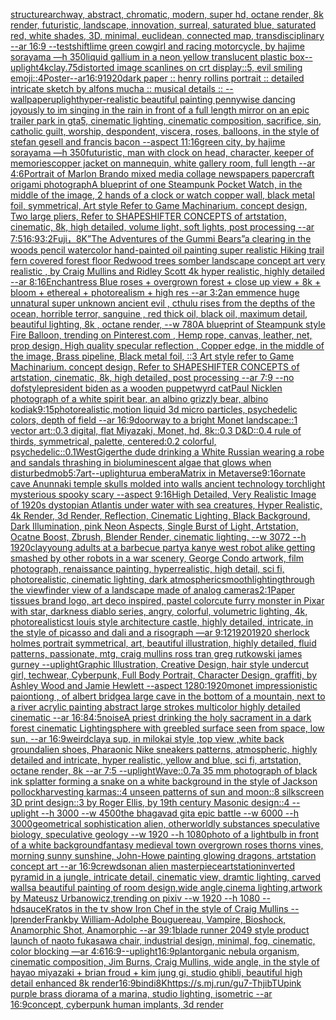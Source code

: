 [structure](https://www.ebank.nz/aiartgenerator?category=structure)[archway, abstract, chromatic, modern, super hd, octane render, 8k render, futuristic, landscape, innovation, surreal, saturated blue, saturated red, white shades, 3D, minimal, euclidean, connected map, transdisciplinary --ar 16:9 --test](https://www.ebank.nz/aiartgenerator?category=archway%2C%2520abstract%2C%2520chromatic%2C%2520modern%2C%2520super%2520hd%2C%2520octane%2520render%2C%25208k%2520render%2C%2520futuristic%2C%2520landscape%2C%2520innovation%2C%2520surreal%2C%2520saturated%2520blue%2C%2520saturated%2520red%2C%2520white%2520shades%2C%25203D%2C%2520minimal%2C%2520euclidean%2C%2520connected%2520map%2C%2520transdisciplinary%2520--ar%252016%3A9%2520--test)[shift](https://www.ebank.nz/aiartgenerator?category=shift)[lime green cowgirl and racing motorcycle, by hajime sorayama —h 350](https://www.ebank.nz/aiartgenerator?category=lime%2520green%2520cowgirl%2520and%2520racing%2520motorcycle%2C%2520by%2520hajime%2520sorayama%2520%E2%80%94h%2520350)[liquid gallium in a neon yellow translucent plastic box](https://www.ebank.nz/aiartgenerator?category=liquid%2520gallium%2520in%2520a%2520neon%2520yellow%2520translucent%2520plastic%2520box)[--uplight](https://www.ebank.nz/aiartgenerator?category=--uplight)[4k](https://www.ebank.nz/aiartgenerator?category=4k)[clay](https://www.ebank.nz/aiartgenerator?category=clay)[.75](https://www.ebank.nz/aiartgenerator?category=.75)[distorted image scanlines on crt display::5, evil smiling emoji::4](https://www.ebank.nz/aiartgenerator?category=distorted%2520image%2520scanlines%2520on%2520crt%2520display%3A%3A5%2C%2520evil%2520smiling%2520emoji%3A%3A4)[Poster--ar16:9](https://www.ebank.nz/aiartgenerator?category=Poster--ar16%3A9)[1920](https://www.ebank.nz/aiartgenerator?category=1920)[dark paper :: henry rollins portrait :: detailed intricate sketch by alfons mucha :: musical details :: --wallpaper](https://www.ebank.nz/aiartgenerator?category=dark%2520paper%2520%3A%3A%2520henry%2520rollins%2520portrait%2520%3A%3A%2520detailed%2520intricate%2520sketch%2520by%2520alfons%2520mucha%2520%3A%3A%2520musical%2520details%2520%3A%3A%2520--wallpaper)[uplight](https://www.ebank.nz/aiartgenerator?category=uplight)[hyper-realistic beautiful painting  pennywise dancing joyously to im singing in the rain in front of a full length mirror on an epic trailer park in gta5, cinematic lighting, cinematic composition, sacrifice, sin, catholic guilt, worship, despondent, viscera, roses, balloons, in the style of stefan gesell and francis bacon --aspect 11:16](https://www.ebank.nz/aiartgenerator?category=hyper-realistic%2520beautiful%2520painting%2520%2520pennywise%2520dancing%2520joyously%2520to%2520im%2520singing%2520in%2520the%2520rain%2520in%2520front%2520of%2520a%2520full%2520length%2520mirror%2520on%2520an%2520epic%2520trailer%2520park%2520in%2520gta5%2C%2520cinematic%2520lighting%2C%2520cinematic%2520composition%2C%2520sacrifice%2C%2520sin%2C%2520catholic%2520guilt%2C%2520worship%2C%2520despondent%2C%2520viscera%2C%2520roses%2C%2520balloons%2C%2520in%2520the%2520style%2520of%2520stefan%2520gesell%2520and%2520francis%2520bacon%2520--aspect%252011%3A16)[green city, by hajime sorayama —h 350](https://www.ebank.nz/aiartgenerator?category=green%2520city%2C%2520by%2520hajime%2520sorayama%2520%E2%80%94h%2520350)[futuristic, man with clock on head, character, keeper of memories](https://www.ebank.nz/aiartgenerator?category=futuristic%2C%2520man%2520with%2520clock%2520on%2520head%2C%2520character%2C%2520keeper%2520of%2520memories)[copper jacket on mannequin, white gallery room, full length --ar 4:6](https://www.ebank.nz/aiartgenerator?category=copper%2520jacket%2520on%2520mannequin%2C%2520white%2520gallery%2520room%2C%2520full%2520length%2520--ar%25204%3A6)[Portrait of Marlon Brando mixed media collage newspapers papercraft origami photograph](https://www.ebank.nz/aiartgenerator?category=Portrait%2520of%2520Marlon%2520Brando%2520mixed%2520media%2520collage%2520newspapers%2520papercraft%2520origami%2520photograph)[A blueprint of one Steampunk Pocket Watch,   in the middle of the image, 2 hands of a clock or watch copper wall, black metal foil, symmetrical,  Art style Refer to Game Machinarium.  concept design, Two large pliers, Refer to SHAPESHIFTER CONCEPTS  of artstation, cinematic,  8k, high detailed,  volume light,  soft lights,  post processing    --ar 7:5](https://www.ebank.nz/aiartgenerator?category=A%2520blueprint%2520of%2520one%2520Steampunk%2520Pocket%2520Watch%2C%2520%2520%2520in%2520the%2520middle%2520of%2520the%2520image%2C%25202%2520hands%2520of%2520a%2520clock%2520or%2520watch%2520copper%2520wall%2C%2520black%2520metal%2520foil%2C%2520symmetrical%2C%2520%2520Art%2520style%2520Refer%2520to%2520Game%2520Machinarium.%2520%2520concept%2520design%2C%2520Two%2520large%2520pliers%2C%2520Refer%2520to%2520SHAPESHIFTER%2520CONCEPTS%2520%2520of%2520artstation%2C%2520cinematic%2C%2520%25208k%2C%2520high%2520detailed%2C%2520%2520volume%2520light%2C%2520%2520soft%2520lights%2C%2520%2520post%2520processing%2520%2520%2520%2520--ar%25207%3A5)[16:9](https://www.ebank.nz/aiartgenerator?category=16%3A9)[3:2](https://www.ebank.nz/aiartgenerator?category=3%3A2)[Fuji，8K](https://www.ebank.nz/aiartgenerator?category=Fuji%EF%BC%8C8K)[”The Adventures of the Gummi Bears”](https://www.ebank.nz/aiartgenerator?category=%E2%80%9DThe%2520Adventures%2520of%2520the%2520Gummi%2520Bears%E2%80%9D)[a clearing in the woods pencil watercolor hand-painted oil painting super realistic Hiking trail fern covered forest floor Redwood trees somber landscape concept art very realistic , by Craig Mullins and Ridley Scott 4k hyper realistic, highly detailed --ar 8:16](https://www.ebank.nz/aiartgenerator?category=a%2520clearing%2520in%2520the%2520woods%2520pencil%2520watercolor%2520hand-painted%2520oil%2520painting%2520super%2520realistic%2520Hiking%2520trail%2520fern%2520covered%2520forest%2520floor%2520Redwood%2520trees%2520somber%2520landscape%2520concept%2520art%2520very%2520realistic%2520%2C%2520by%2520Craig%2520Mullins%2520and%2520Ridley%2520Scott%25204k%2520hyper%2520realistic%2C%2520highly%2520detailed%2520--ar%25208%3A16)[Enchantress Blue roses + overgrown forest + close up view + 8k + bloom + ethereal + photorealism + high res --ar 3:2](https://www.ebank.nz/aiartgenerator?category=Enchantress%2520Blue%2520roses%2520%2B%2520overgrown%2520forest%2520%2B%2520close%2520up%2520view%2520%2B%25208k%2520%2B%2520bloom%2520%2B%2520ethereal%2520%2B%2520photorealism%2520%2B%2520high%2520res%2520--ar%25203%3A2)[an emmence  huge unnatural super unknown ancient evil , cthulu  rises from the depths of the ocean, horrible terror,  sanguine , red thick oil, black oil,  maximum detail, beautiful lighting,  8k , octane render, --w 780](https://www.ebank.nz/aiartgenerator?category=an%2520emmence%2520%2520huge%2520unnatural%2520super%2520unknown%2520ancient%2520evil%2520%2C%2520cthulu%2520%2520rises%2520from%2520the%2520depths%2520of%2520the%2520ocean%2C%2520horrible%2520terror%2C%2520%2520sanguine%2520%2C%2520red%2520thick%2520oil%2C%2520black%2520oil%2C%2520%2520maximum%2520detail%2C%2520beautiful%2520lighting%2C%2520%25208k%2520%2C%2520octane%2520render%2C%2520--w%2520780)[A blueprint of Steampunk style Fire Balloon,  trending on Pinterest.com  , Hemp rope, canvas, leather, net, prop design, High quality specular reflection , Copper  edge, in the middle of the image, Brass pipeline,  Black metal foil,  ::3  Art style refer to Game Machinarium.  concept design, Refer to SHAPESHIFTER CONCEPTS  of artstation, cinematic,  8k, high detailed,  post processing    --ar 7:9   --no dof](https://www.ebank.nz/aiartgenerator?category=A%2520blueprint%2520of%2520Steampunk%2520style%2520Fire%2520Balloon%2C%2520%2520trending%2520on%2520Pinterest.com%2520%2520%2C%2520Hemp%2520rope%2C%2520canvas%2C%2520leather%2C%2520net%2C%2520prop%2520design%2C%2520High%2520quality%2520specular%2520reflection%2520%2C%2520Copper%2520%2520edge%2C%2520in%2520the%2520middle%2520of%2520the%2520image%2C%2520Brass%2520pipeline%2C%2520%2520Black%2520metal%2520foil%2C%2520%2520%3A%3A3%2520%2520Art%2520style%2520refer%2520to%2520Game%2520Machinarium.%2520%2520concept%2520design%2C%2520Refer%2520to%2520SHAPESHIFTER%2520CONCEPTS%2520%2520of%2520artstation%2C%2520cinematic%2C%2520%25208k%2C%2520high%2520detailed%2C%2520%2520post%2520processing%2520%2520%2520%2520--ar%25207%3A9%2520%2520%2520--no%2520dof)[style](https://www.ebank.nz/aiartgenerator?category=style)[president biden as a wooden puppet](https://www.ebank.nz/aiartgenerator?category=president%2520biden%2520as%2520a%2520wooden%2520puppet)[wyrd cat](https://www.ebank.nz/aiartgenerator?category=wyrd%2520cat)[Paul Nicklen photograph of a white spirit bear, an albino grizzly bear, albino kodiak](https://www.ebank.nz/aiartgenerator?category=Paul%2520Nicklen%2520photograph%2520of%2520a%2520white%2520spirit%2520bear%2C%2520an%2520albino%2520grizzly%2520bear%2C%2520albino%2520kodiak)[9:15](https://www.ebank.nz/aiartgenerator?category=9%3A15)[photorealistic,](https://www.ebank.nz/aiartgenerator?category=photorealistic%2C)[motion liquid 3d micro particles, psychedelic colors, depth of field --ar 16:9](https://www.ebank.nz/aiartgenerator?category=motion%2520liquid%25203d%2520micro%2520particles%2C%2520psychedelic%2520colors%2C%2520depth%2520of%2520field%2520--ar%252016%3A9)[doorway to a bright Monet landscape::1 vector art::0.3 digital, flat Miyazaki, Monet, hd, 8k::0.3 D&D::0.4 rule of thirds, symmetrical, palette, centered:0.2 colorful, psychedelic::0.1](https://www.ebank.nz/aiartgenerator?category=doorway%2520to%2520a%2520bright%2520Monet%2520landscape%3A%3A1%2520vector%2520art%3A%3A0.3%2520digital%2C%2520flat%2520Miyazaki%2C%2520Monet%2C%2520hd%2C%25208k%3A%3A0.3%2520D%26D%3A%3A0.4%2520rule%2520of%2520thirds%2C%2520symmetrical%2C%2520palette%2C%2520centered%3A0.2%2520colorful%2C%2520psychedelic%3A%3A0.1)[West](https://www.ebank.nz/aiartgenerator?category=West)[Giger](https://www.ebank.nz/aiartgenerator?category=Giger)[the dude drinking a White Russian wearing a robe and sandals thrashing in bioluminescent algae that glows when disturbed](https://www.ebank.nz/aiartgenerator?category=the%2520dude%2520drinking%2520a%2520White%2520Russian%2520wearing%2520a%2520robe%2520and%2520sandals%2520thrashing%2520in%2520bioluminescent%2520algae%2520that%2520glows%2520when%2520disturbed)[mob](https://www.ebank.nz/aiartgenerator?category=mob)[5:7](https://www.ebank.nz/aiartgenerator?category=5%3A7)[art](https://www.ebank.nz/aiartgenerator?category=art)[--uplight](https://www.ebank.nz/aiartgenerator?category=--uplight)[urua embera](https://www.ebank.nz/aiartgenerator?category=urua%2520embera)[Matrix in Metaverse](https://www.ebank.nz/aiartgenerator?category=Matrix%2520in%2520Metaverse)[9:16](https://www.ebank.nz/aiartgenerator?category=9%3A16)[ornate cave Anunnaki temple skulls molded into walls ancient technology torchlight mysterious spooky scary --aspect 9:16](https://www.ebank.nz/aiartgenerator?category=ornate%2520cave%2520Anunnaki%2520temple%2520skulls%2520molded%2520into%2520walls%2520ancient%2520technology%2520torchlight%2520mysterious%2520spooky%2520scary%2520--aspect%25209%3A16)[High Detailed, Very Realistic Image of 1920s dystopian Atlantis under water with sea creatures, Hyper Realistic, 4k Render, 3d Render, Reflection, Cinematic Lighting, Black Background, Dark Illumination, pink Neon Aspects, Single Burst of Light, Artstation, Ocatne Boost, Zbrush, Blender Render, cinematic lighting. --w 3072 --h 1920](https://www.ebank.nz/aiartgenerator?category=High%2520Detailed%2C%2520Very%2520Realistic%2520Image%2520of%25201920s%2520dystopian%2520Atlantis%2520under%2520water%2520with%2520sea%2520creatures%2C%2520Hyper%2520Realistic%2C%25204k%2520Render%2C%25203d%2520Render%2C%2520Reflection%2C%2520Cinematic%2520Lighting%2C%2520Black%2520Background%2C%2520Dark%2520Illumination%2C%2520pink%2520Neon%2520Aspects%2C%2520Single%2520Burst%2520of%2520Light%2C%2520Artstation%2C%2520Ocatne%2520Boost%2C%2520Zbrush%2C%2520Blender%2520Render%2C%2520cinematic%2520lighting.%2520--w%25203072%2520--h%25201920)[clay](https://www.ebank.nz/aiartgenerator?category=clay)[young adults at a barbecue party](https://www.ebank.nz/aiartgenerator?category=young%2520adults%2520at%2520a%2520barbecue%2520party)[a kanye west robot alike getting smashed by other robots in a war scenery, George Condo artwork, film photograph, renaissance painting, hyperrealistic, high detail, sci fi, photorealistic, cinematic lighting, dark atmospheric](https://www.ebank.nz/aiartgenerator?category=a%2520kanye%2520west%2520robot%2520alike%2520getting%2520smashed%2520by%2520other%2520robots%2520in%2520a%2520war%2520scenery%2C%2520George%2520Condo%2520artwork%2C%2520film%2520photograph%2C%2520renaissance%2520painting%2C%2520hyperrealistic%2C%2520high%2520detail%2C%2520sci%2520fi%2C%2520photorealistic%2C%2520cinematic%2520lighting%2C%2520dark%2520atmospheric)[smooth](https://www.ebank.nz/aiartgenerator?category=smooth)[lighting](https://www.ebank.nz/aiartgenerator?category=lighting)[through the viewfinder view of a landscape made of analog cameras](https://www.ebank.nz/aiartgenerator?category=through%2520the%2520viewfinder%2520view%2520of%2520a%2520landscape%2520made%2520of%2520analog%2520cameras)[2:1](https://www.ebank.nz/aiartgenerator?category=2%3A1)[Paper tissues brand logo, art deco inspired, pastel color](https://www.ebank.nz/aiartgenerator?category=Paper%2520tissues%2520brand%2520logo%2C%2520art%2520deco%2520inspired%2C%2520pastel%2520color)[cute furry monster in Pixar with star, darkness diablo series, angry, colorful, volumetric lighting, 4k, photorealistic](https://www.ebank.nz/aiartgenerator?category=cute%2520furry%2520monster%2520in%2520Pixar%2520with%2520star%2C%2520darkness%2520diablo%2520series%2C%2520angry%2C%2520colorful%2C%2520volumetric%2520lighting%2C%25204k%2C%2520photorealistic)[st louis style architecture castle, highly detailed, intricate, in the style of picasso and dali and a risograph —ar 9:12](https://www.ebank.nz/aiartgenerator?category=st%2520louis%2520style%2520architecture%2520castle%2C%2520highly%2520detailed%2C%2520intricate%2C%2520in%2520the%2520style%2520of%2520picasso%2520and%2520dali%2520and%2520a%2520risograph%2520%E2%80%94ar%25209%3A12)[1920](https://www.ebank.nz/aiartgenerator?category=1920)[1920 sherlock holmes portrait symmetrical, art, beautiful illustration, highly detailed, fluid patterns, passionate, mtg, craig mullins ross tran greg rutkowski james gurney --uplight](https://www.ebank.nz/aiartgenerator?category=1920%2520sherlock%2520holmes%2520portrait%2520symmetrical%2C%2520art%2C%2520beautiful%2520illustration%2C%2520highly%2520detailed%2C%2520fluid%2520patterns%2C%2520passionate%2C%2520mtg%2C%2520craig%2520mullins%2520ross%2520tran%2520greg%2520rutkowski%2520james%2520gurney%2520--uplight)[Graphic Illustration, Creative Design, hair style undercut girl, techwear, Cyberpunk, Full Body Portrait, Character Design, graffiti, by Ashley Wood and Jamie Hewlett --aspect 1280:1920](https://www.ebank.nz/aiartgenerator?category=Graphic%2520Illustration%2C%2520Creative%2520Design%2C%2520hair%2520style%2520undercut%2520girl%2C%2520techwear%2C%2520Cyberpunk%2C%2520Full%2520Body%2520Portrait%2C%2520Character%2520Design%2C%2520graffiti%2C%2520by%2520Ashley%2520Wood%2520and%2520Jamie%2520Hewlett%2520--aspect%25201280%3A1920)[monet impressionistic paiontiong , of albert bridge](https://www.ebank.nz/aiartgenerator?category=monet%2520impressionistic%2520paiontiong%2520%2C%2520of%2520albert%2520bridge)[a large cave in the bottom of a mountain, next to a river acrylic painting abstract large strokes multicolor highly detailed cinematic --ar 16:8](https://www.ebank.nz/aiartgenerator?category=a%2520large%2520cave%2520in%2520the%2520bottom%2520of%2520a%2520mountain%2C%2520next%2520to%2520a%2520river%2520acrylic%2520painting%2520abstract%2520large%2520strokes%2520multicolor%2520highly%2520detailed%2520cinematic%2520--ar%252016%3A8)[4:5](https://www.ebank.nz/aiartgenerator?category=4%3A5)[noise](https://www.ebank.nz/aiartgenerator?category=noise)[A priest drinking the holy sacrament in a dark forest cinematic Lighting](https://www.ebank.nz/aiartgenerator?category=A%2520priest%2520drinking%2520the%2520holy%2520sacrament%2520in%2520a%2520dark%2520forest%2520cinematic%2520Lighting)[sphere with greebled surface seen from space, low sun, --ar 16:9](https://www.ebank.nz/aiartgenerator?category=sphere%2520with%2520greebled%2520surface%2520seen%2520from%2520space%2C%2520low%2520sun%2C%2520--ar%252016%3A9)[weird](https://www.ebank.nz/aiartgenerator?category=weird)[clay](https://www.ebank.nz/aiartgenerator?category=clay)[a sup, in milokai style ,top view ,white back ground](https://www.ebank.nz/aiartgenerator?category=a%2520sup%2C%2520in%2520milokai%2520style%2520%2Ctop%2520view%2520%2Cwhite%2520back%2520ground)[alien shoes, Pharaonic Nike sneakers patterns, atmospheric, highly detailed and intricate, hyper realistic, yellow and blue, sci fi, artstation, octane render, 8k --ar 7:5 --uplight](https://www.ebank.nz/aiartgenerator?category=alien%2520shoes%2C%2520Pharaonic%2520Nike%2520sneakers%2520patterns%2C%2520atmospheric%2C%2520highly%2520detailed%2520and%2520intricate%2C%2520hyper%2520realistic%2C%2520yellow%2520and%2520blue%2C%2520sci%2520fi%2C%2520artstation%2C%2520octane%2520render%2C%25208k%2520--ar%25207%3A5%2520--uplight)[Wave::0.7](https://www.ebank.nz/aiartgenerator?category=Wave%3A%3A0.7)[a 35 mm photograph of black ink splatter forming a snake on a white background in the style of Jackson pollock](https://www.ebank.nz/aiartgenerator?category=a%252035%2520mm%2520photograph%2520of%2520black%2520ink%2520splatter%2520forming%2520a%2520snake%2520on%2520a%2520white%2520background%2520in%2520the%2520style%2520of%2520Jackson%2520pollock)[harvesting karmas::4 unseen patterns of sun and moon::8 silkscreen 3D print design::3 by Roger Ellis, by 19th century Masonic design::4 --uplight --h 3000 --w 4500](https://www.ebank.nz/aiartgenerator?category=harvesting%2520karmas%3A%3A4%2520unseen%2520patterns%2520of%2520sun%2520and%2520moon%3A%3A8%2520silkscreen%25203D%2520print%2520design%3A%3A3%2520by%2520Roger%2520Ellis%2C%2520by%252019th%2520century%2520Masonic%2520design%3A%3A4%2520--uplight%2520--h%25203000%2520--w%25204500)[the bhagavad gita epic battle --w 6000 --h 3000](https://www.ebank.nz/aiartgenerator?category=the%2520bhagavad%2520gita%2520epic%2520battle%2520--w%25206000%2520--h%25203000)[geometrical sophistication alien, otherworldly substances speculative biology, speculative geology --w 1920 --h 1080](https://www.ebank.nz/aiartgenerator?category=geometrical%2520sophistication%2520alien%2C%2520otherworldly%2520substances%2520speculative%2520biology%2C%2520speculative%2520geology%2520--w%25201920%2520--h%25201080)[photo of a lightbulb in front of a white background](https://www.ebank.nz/aiartgenerator?category=photo%2520of%2520a%2520lightbulb%2520in%2520front%2520of%2520a%2520white%2520background)[fantasy medieval town overgrown roses thorns vines, morning sunny sunshine, John-Howe painting glowing dragons, artstation concept art --ar 16:9](https://www.ebank.nz/aiartgenerator?category=fantasy%2520medieval%2520town%2520overgrown%2520roses%2520thorns%2520vines%2C%2520morning%2520sunny%2520sunshine%2C%2520John-Howe%2520painting%2520glowing%2520dragons%2C%2520artstation%2520concept%2520art%2520--ar%252016%3A9)[crewdson](https://www.ebank.nz/aiartgenerator?category=crewdson)[an alien masterpiece](https://www.ebank.nz/aiartgenerator?category=an%2520alien%2520masterpiece)[artstation](https://www.ebank.nz/aiartgenerator?category=artstation)[inverted pyramid in a jungle, intricate detail, cinematic view, dramtic lighting, carved walls](https://www.ebank.nz/aiartgenerator?category=inverted%2520pyramid%2520in%2520a%2520jungle%2C%2520intricate%2520detail%2C%2520cinematic%2520view%2C%2520dramtic%2520lighting%2C%2520carved%2520walls)[a beautiful painting of room design,wide angle,cinema lighting,artwork by Mateusz Urbanowicz,trending on pixiv --w 1920 --h 1080 --hd](https://www.ebank.nz/aiartgenerator?category=a%2520beautiful%2520painting%2520of%2520room%2520design%2Cwide%2520angle%2Ccinema%2520lighting%2Cartwork%2520by%2520Mateusz%2520Urbanowicz%2Ctrending%2520on%2520pixiv%2520--w%25201920%2520--h%25201080%2520--hd)[sauce](https://www.ebank.nz/aiartgenerator?category=sauce)[Kratos in the tv show Iron Chef in the style of Craig Mullins --lp](https://www.ebank.nz/aiartgenerator?category=Kratos%2520in%2520the%2520tv%2520show%2520Iron%2520Chef%2520in%2520the%2520style%2520of%2520Craig%2520Mullins%2520--lp)[render](https://www.ebank.nz/aiartgenerator?category=render)[Frank](https://www.ebank.nz/aiartgenerator?category=Frank)[by William-Adolphe Bouguereau, Vampire, Bioshock, Anamorphic Shot, Anamorphic --ar 39:1](https://www.ebank.nz/aiartgenerator?category=by%2520William-Adolphe%2520Bouguereau%2C%2520Vampire%2C%2520Bioshock%2C%2520Anamorphic%2520Shot%2C%2520Anamorphic%2520--ar%252039%3A1)[blade runner 2049 style product launch of naoto fukasawa chair, industrial design, minimal, fog, cinematic, color blocking —ar 4:6](https://www.ebank.nz/aiartgenerator?category=blade%2520runner%25202049%2520style%2520product%2520launch%2520of%2520naoto%2520fukasawa%2520chair%2C%2520industrial%2520design%2C%2520minimal%2C%2520fog%2C%2520cinematic%2C%2520color%2520blocking%2520%E2%80%94ar%25204%3A6)[16:9](https://www.ebank.nz/aiartgenerator?category=16%3A9)[--uplight](https://www.ebank.nz/aiartgenerator?category=--uplight)[16:9](https://www.ebank.nz/aiartgenerator?category=16%3A9)[plant](https://www.ebank.nz/aiartgenerator?category=plant)[organic nebula organism, cinematic composition, Jim Burns, Craig Mullins, wide angle, in the style of hayao miyazaki + brian froud + kim jung gi, studio ghibli, beautiful high detail enhanced 8k render](https://www.ebank.nz/aiartgenerator?category=organic%2520nebula%2520organism%2C%2520cinematic%2520composition%2C%2520Jim%2520Burns%2C%2520Craig%2520Mullins%2C%2520wide%2520angle%2C%2520in%2520the%2520style%2520of%2520hayao%2520miyazaki%2520%2B%2520brian%2520froud%2520%2B%2520kim%2520jung%2520gi%2C%2520studio%2520ghibli%2C%2520beautiful%2520high%2520detail%2520enhanced%25208k%2520render)[16:9](https://www.ebank.nz/aiartgenerator?category=16%3A9)[bindi](https://www.ebank.nz/aiartgenerator?category=bindi)[8K](https://www.ebank.nz/aiartgenerator?category=8K)[<https://s.mj.run/gu7-ThjibTU>](https://www.ebank.nz/aiartgenerator?category=%3Chttps%3A//s.mj.run/gu7-ThjibTU%3E)[pink purple brass diorama of a marina, studio lighting, isometric --ar 16:9](https://www.ebank.nz/aiartgenerator?category=pink%2520purple%2520brass%2520diorama%2520of%2520a%2520marina%2C%2520studio%2520lighting%2C%2520isometric%2520--ar%252016%3A9)[concept, cyberpunk human implants, 3d render](https://www.ebank.nz/aiartgenerator?category=concept%2C%2520cyberpunk%2520human%2520implants%2C%25203d%2520render)